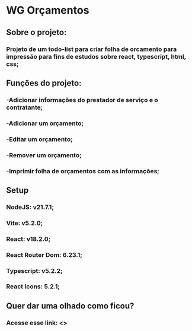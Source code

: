# WG Orçamentos

## Sobre o projeto:

### Projeto de um todo-list para criar folha de orcamento para impressão para fins de estudos sobre react, typescript, html, css;

## Funções do projeto:

### -Adicionar informações do prestador de serviço e o contratante;
### -Adicionar um orçamento;
### -Editar um orçamento;
### -Remover um orçamento;
### -Imprimir folha de orçamentos com as informações;

## Setup

### NodeJS: v21.7.1;
### Vite: v5.2.0;
### React: v18.2.0;
### React Router Dom: 6.23.1;
### Typescript: v5.2.2;
### React Icons: 5.2.1;

## Quer dar uma olhado como ficou?

### Acesse esse link: <>